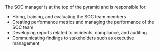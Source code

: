 The SOC manager is at the top of the pyramid and is responsible for: 

- Hiring, training, and evaluating the SOC team members
- Creating performance metrics and managing the performance of the SOC team
- Developing reports related to incidents, compliance, and auditing
- Communicating findings to stakeholders such as executive management   